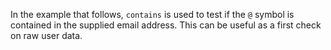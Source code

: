 <!-- markdownlint-disable MD041 -->
In the example that follows, `contains` is used to test if
the `@` symbol is contained in the supplied email address. This can
be useful as a first check on raw user data.
